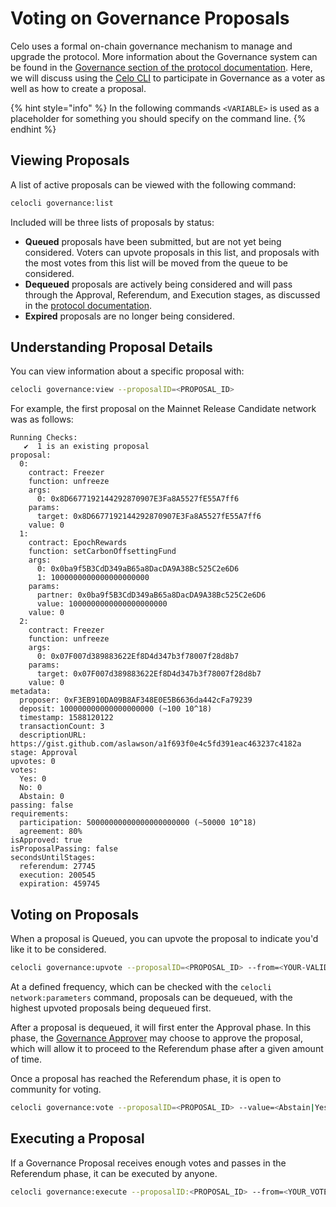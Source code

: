 # Voting on Governance Proposals

Celo uses a formal on-chain governance mechanism to manage and upgrade the protocol. More information about the Governance system can be found in the [Governance section of the protocol documentation](../celo-codebase/protocol/governance.md).
Here, we will discuss using the [Celo CLI](../command-line-interface/introduction.md) to participate in Governance as a voter as well as how to create a proposal.

{% hint style="info" %}
In the following commands `<VARIABLE>` is used as a placeholder for something you should specify on the command line.
{% endhint %}

## Viewing Proposals

A list of active proposals can be viewed with the following command:

```bash
celocli governance:list
```

Included will be three lists of proposals by status:
* **Queued** proposals have been submitted, but are not yet being considered. Voters can upvote proposals in this list, and proposals with the most votes from this list will be moved from the queue to be considered.
* **Dequeued** proposals are actively being considered and will pass through the Approval, Referendum, and Execution stages, as discussed in the [protocol documentation](../celo-codebase/protocol/governance.md).
* **Expired** proposals are no longer being considered.

## Understanding Proposal Details

You can view information about a specific proposal with:

```bash
celocli governance:view --proposalID=<PROPOSAL_ID>
```

For example, the first proposal on the Mainnet Release Candidate network was as follows:

```
Running Checks:
   ✔  1 is an existing proposal
proposal:
  0:
    contract: Freezer
    function: unfreeze
    args:
      0: 0x8D6677192144292870907E3Fa8A5527fE55A7ff6
    params:
      target: 0x8D6677192144292870907E3Fa8A5527fE55A7ff6
    value: 0
  1:
    contract: EpochRewards
    function: setCarbonOffsettingFund
    args:
      0: 0x0ba9f5B3CdD349aB65a8DacDA9A38Bc525C2e6D6
      1: 1000000000000000000000
    params:
      partner: 0x0ba9f5B3CdD349aB65a8DacDA9A38Bc525C2e6D6
      value: 1000000000000000000000
    value: 0
  2:
    contract: Freezer
    function: unfreeze
    args:
      0: 0x07F007d389883622Ef8D4d347b3f78007f28d8b7
    params:
      target: 0x07F007d389883622Ef8D4d347b3f78007f28d8b7
    value: 0
metadata:
  proposer: 0xF3EB910DA09B8AF348E0E5B6636da442cFa79239
  deposit: 100000000000000000000 (~100 10^18)
  timestamp: 1588120122
  transactionCount: 3
  descriptionURL: https://gist.github.com/aslawson/a1f693f0e4c5fd391eac463237c4182a
stage: Approval
upvotes: 0
votes:
  Yes: 0
  No: 0
  Abstain: 0
passing: false
requirements:
  participation: 50000000000000000000000 (~50000 10^18)
  agreement: 80%
isApproved: true
isProposalPassing: false
secondsUntilStages:
  referendum: 27745
  execution: 200545
  expiration: 459745
```

<!-- TODO Details of proposal -->

## Voting on Proposals

When a proposal is Queued, you can upvote the proposal to indicate you'd like it to be considered.

```bash
celocli governance:upvote --proposalID=<PROPOSAL_ID> --from=<YOUR-VALIDATOR-VOTE-SIGNER-ADDRESS>
```

At a defined frequency, which can be checked with the `celocli network:parameters` command, proposals can be dequeued, with the highest upvoted proposals being dequeued first.

After a proposal is dequeued, it will first enter the Approval phase. In this phase, the [Governance Approver](../celo-codebase/protocol/governance.md#approval) may choose to approve the proposal, which will allow it to proceed to the Referendum phase after a given amount of time.

Once a proposal has reached the Referendum phase, it is open to community for voting. 

```bash
celocli governance:vote --proposalID=<PROPOSAL_ID> --value=<Abstain|Yes|No> --from=<YOUR-VALIDATOR-VOTE-SIGNER-ADDRESS>
```

## Executing a Proposal

If a Governance Proposal receives enough votes and passes in the Referendum phase, it can be executed by anyone.

```bash
celocli governance:execute --proposalID:<PROPOSAL_ID> --from=<YOUR_VOTER_ADDRESS>
```

<!--
## Creating a Proposal

{% hint style="warning" %}
**Under construction** guide to creating a proposal is coming soon
{% endhint %}
-->

